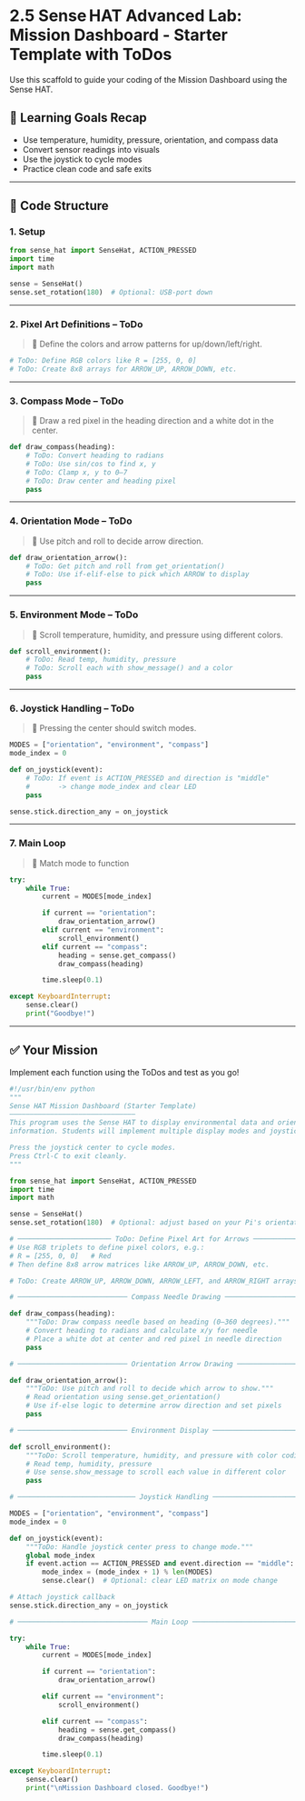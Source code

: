 # 2.5 Sense HAT Advanced Lab: Mission Dashboard - Starter Template with ToDos

Use this scaffold to guide your coding of the Mission Dashboard using the Sense HAT.

## 🧠 Learning Goals Recap
- Use temperature, humidity, pressure, orientation, and compass data
- Convert sensor readings into visuals
- Use the joystick to cycle modes
- Practice clean code and safe exits

---

## 🧩 Code Structure

### 1. Setup
```python
from sense_hat import SenseHat, ACTION_PRESSED
import time
import math

sense = SenseHat()
sense.set_rotation(180)  # Optional: USB-port down
```

---

### 2. Pixel Art Definitions – ToDo
> 🎯 Define the colors and arrow patterns for up/down/left/right.
```python
# ToDo: Define RGB colors like R = [255, 0, 0]
# ToDo: Create 8x8 arrays for ARROW_UP, ARROW_DOWN, etc.
```

---

### 3. Compass Mode – ToDo
> 🎯 Draw a red pixel in the heading direction and a white dot in the center.
```python
def draw_compass(heading):
    # ToDo: Convert heading to radians
    # ToDo: Use sin/cos to find x, y
    # ToDo: Clamp x, y to 0–7
    # ToDo: Draw center and heading pixel
    pass
```

---

### 4. Orientation Mode – ToDo
> 🎯 Use pitch and roll to decide arrow direction.
```python
def draw_orientation_arrow():
    # ToDo: Get pitch and roll from get_orientation()
    # ToDo: Use if-elif-else to pick which ARROW to display
    pass
```

---

### 5. Environment Mode – ToDo
> 🎯 Scroll temperature, humidity, and pressure using different colors.
```python
def scroll_environment():
    # ToDo: Read temp, humidity, pressure
    # ToDo: Scroll each with show_message() and a color
    pass
```

---

### 6. Joystick Handling – ToDo
> 🎯 Pressing the center should switch modes.
```python
MODES = ["orientation", "environment", "compass"]
mode_index = 0

def on_joystick(event):
    # ToDo: If event is ACTION_PRESSED and direction is "middle"
    #       -> change mode_index and clear LED
    pass

sense.stick.direction_any = on_joystick
```

---

### 7. Main Loop
> 🎯 Match mode to function
```python
try:
    while True:
        current = MODES[mode_index]

        if current == "orientation":
            draw_orientation_arrow()
        elif current == "environment":
            scroll_environment()
        elif current == "compass":
            heading = sense.get_compass()
            draw_compass(heading)

        time.sleep(0.1)

except KeyboardInterrupt:
    sense.clear()
    print("Goodbye!")
```

---

## ✅ Your Mission
Implement each function using the ToDos and test as you go!

```python
#!/usr/bin/env python
"""
Sense HAT Mission Dashboard (Starter Template)
———————————————————————————————
This program uses the Sense HAT to display environmental data and orientation
information. Students will implement multiple display modes and joystick control.

Press the joystick center to cycle modes.
Press Ctrl-C to exit cleanly.
"""

from sense_hat import SenseHat, ACTION_PRESSED
import time
import math

sense = SenseHat()
sense.set_rotation(180)  # Optional: adjust based on your Pi's orientation

# ─────────────────────── ToDo: Define Pixel Art for Arrows ─────────────────────── #
# Use RGB triplets to define pixel colors, e.g.:
# R = [255, 0, 0]   # Red
# Then define 8x8 arrow matrices like ARROW_UP, ARROW_DOWN, etc.

# ToDo: Create ARROW_UP, ARROW_DOWN, ARROW_LEFT, and ARROW_RIGHT arrays here

# ─────────────────────────── Compass Needle Drawing ───────────────────────────── #

def draw_compass(heading):
    """ToDo: Draw compass needle based on heading (0–360 degrees)."""
    # Convert heading to radians and calculate x/y for needle
    # Place a white dot at center and red pixel in needle direction
    pass

# ─────────────────────────── Orientation Arrow Drawing ────────────────────────── #

def draw_orientation_arrow():
    """ToDo: Use pitch and roll to decide which arrow to show."""
    # Read orientation using sense.get_orientation()
    # Use if-else logic to determine arrow direction and set pixels
    pass

# ─────────────────────────── Environment Display ──────────────────────────────── #

def scroll_environment():
    """ToDo: Scroll temperature, humidity, and pressure with color coding."""
    # Read temp, humidity, pressure
    # Use sense.show_message to scroll each value in different color
    pass

# ───────────────────────────── Joystick Handling ──────────────────────────────── #

MODES = ["orientation", "environment", "compass"]
mode_index = 0

def on_joystick(event):
    """ToDo: Handle joystick center press to change mode."""
    global mode_index
    if event.action == ACTION_PRESSED and event.direction == "middle":
        mode_index = (mode_index + 1) % len(MODES)
        sense.clear()  # Optional: clear LED matrix on mode change

# Attach joystick callback
sense.stick.direction_any = on_joystick

# ──────────────────────────────── Main Loop ───────────────────────────────────── #

try:
    while True:
        current = MODES[mode_index]

        if current == "orientation":
            draw_orientation_arrow()

        elif current == "environment":
            scroll_environment()

        elif current == "compass":
            heading = sense.get_compass()
            draw_compass(heading)

        time.sleep(0.1)

except KeyboardInterrupt:
    sense.clear()
    print("\nMission Dashboard closed. Goodbye!")
```
